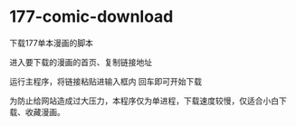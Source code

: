 # 177-comic-download

下载177单本漫画的脚本

进入要下载的漫画的首页、复制链接地址


运行主程序，将链接粘贴进输入框内 回车即可开始下载





为防止给网站造成过大压力，本程序仅为单进程，下载速度较慢，仅适合小白下载、收藏漫画。
